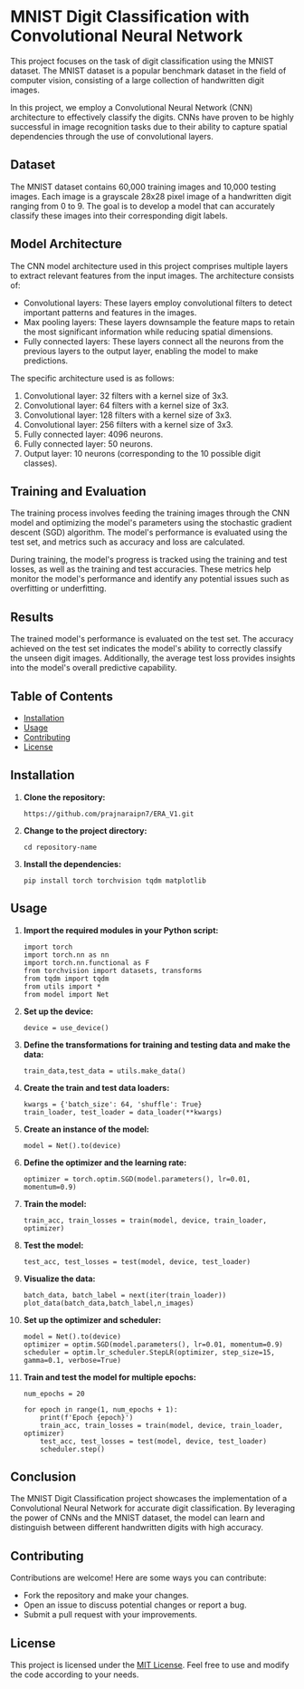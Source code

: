 # MNIST Digit Classification with Convolutional Neural Network

This project focuses on the task of digit classification using the MNIST dataset. The MNIST dataset is a popular benchmark dataset in the field of computer vision, consisting of a large collection of handwritten digit images.

In this project, we employ a Convolutional Neural Network (CNN) architecture to effectively classify the digits. CNNs have proven to be highly successful in image recognition tasks due to their ability to capture spatial dependencies through the use of convolutional layers.

## Dataset

The MNIST dataset contains 60,000 training images and 10,000 testing images. Each image is a grayscale 28x28 pixel image of a handwritten digit ranging from 0 to 9. The goal is to develop a model that can accurately classify these images into their corresponding digit labels.

## Model Architecture

The CNN model architecture used in this project comprises multiple layers to extract relevant features from the input images. The architecture consists of:

- Convolutional layers: These layers employ convolutional filters to detect important patterns and features in the images.
- Max pooling layers: These layers downsample the feature maps to retain the most significant information while reducing spatial dimensions.
- Fully connected layers: These layers connect all the neurons from the previous layers to the output layer, enabling the model to make predictions.

The specific architecture used is as follows:

1. Convolutional layer: 32 filters with a kernel size of 3x3.
2. Convolutional layer: 64 filters with a kernel size of 3x3.
3. Convolutional layer: 128 filters with a kernel size of 3x3.
4. Convolutional layer: 256 filters with a kernel size of 3x3.
5. Fully connected layer: 4096 neurons.
6. Fully connected layer: 50 neurons.
7. Output layer: 10 neurons (corresponding to the 10 possible digit classes).

## Training and Evaluation

The training process involves feeding the training images through the CNN model and optimizing the model's parameters using the stochastic gradient descent (SGD) algorithm. The model's performance is evaluated using the test set, and metrics such as accuracy and loss are calculated.

During training, the model's progress is tracked using the training and test losses, as well as the training and test accuracies. These metrics help monitor the model's performance and identify any potential issues such as overfitting or underfitting.

## Results

The trained model's performance is evaluated on the test set. The accuracy achieved on the test set indicates the model's ability to correctly classify the unseen digit images. Additionally, the average test loss provides insights into the model's overall predictive capability.

## Table of Contents

- [Installation](https://chat.openai.com/#installation)
- [Usage](https://chat.openai.com/#usage)
- [Contributing](https://chat.openai.com/#contributing)
- [License](https://chat.openai.com/#license)

## Installation

1. **Clone the repository:**

   ```
   https://github.com/prajnaraipn7/ERA_V1.git
   ```

2. **Change to the project directory:**

   ```
   cd repository-name
   ```

3. **Install the dependencies:**

   ```
   pip install torch torchvision tqdm matplotlib
   ```

## Usage

1. **Import the required modules in your Python script:**

   ```
   import torch
   import torch.nn as nn
   import torch.nn.functional as F
   from torchvision import datasets, transforms
   from tqdm import tqdm
   from utils import *
   from model import Net
   ```

2. **Set up the device:**

   ```
   device = use_device()
   ```

3. **Define the transformations for training and testing data and make the data:**

   ```
   train_data,test_data = utils.make_data()
   ```

4. **Create the train and test data loaders:**

   ```
   kwargs = {'batch_size': 64, 'shuffle': True}
   train_loader, test_loader = data_loader(**kwargs)
   ```

5. **Create an instance of the model:**

   ```
   model = Net().to(device)
   ```

6. **Define the optimizer and the learning rate:**

   ```
   optimizer = torch.optim.SGD(model.parameters(), lr=0.01, momentum=0.9)
   ```

7. **Train the model:**

   ```
   train_acc, train_losses = train(model, device, train_loader, optimizer)
   ```

8. **Test the model:**

   ```
   test_acc, test_losses = test(model, device, test_loader)
   ```

9. **Visualize the data:**

   ```
   batch_data, batch_label = next(iter(train_loader))
   plot_data(batch_data,batch_label,n_images)
   ```

10. **Set up the optimizer and scheduler:**

    ```
    model = Net().to(device)
    optimizer = optim.SGD(model.parameters(), lr=0.01, momentum=0.9)
    scheduler = optim.lr_scheduler.StepLR(optimizer, step_size=15, gamma=0.1, verbose=True)
    ```

11. **Train and test the model for multiple epochs:**

    ```
    num_epochs = 20
    
    for epoch in range(1, num_epochs + 1):
        print(f'Epoch {epoch}')
        train_acc, train_losses = train(model, device, train_loader, optimizer)
        test_acc, test_losses = test(model, device, test_loader)
        scheduler.step()
    ```



## Conclusion

The MNIST Digit Classification project showcases the implementation of a Convolutional Neural Network for accurate digit classification. By leveraging the power of CNNs and the MNIST dataset, the model can learn and distinguish between different handwritten digits with high accuracy. 

## Contributing

Contributions are welcome! Here are some ways you can contribute:

- Fork the repository and make your changes.
- Open an issue to discuss potential changes or report a bug.
- Submit a pull request with your improvements.

## License

This project is licensed under the [MIT License](https://chat.openai.com/LICENSE). Feel free to use and modify the code according to your needs.

